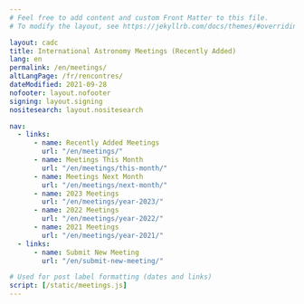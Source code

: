 ```yaml
---
# Feel free to add content and custom Front Matter to this file.
# To modify the layout, see https://jekyllrb.com/docs/themes/#overriding-theme-defaults

layout: cadc
title: International Astronomy Meetings (Recently Added)
lang: en
permalink: /en/meetings/
altLangPage: /fr/rencontres/
dateModified: 2021-09-28
nofooter: layout.nofooter
signing: layout.signing
nositesearch: layout.nositesearch

nav:
  - links:
      - name: Recently Added Meetings
        url: "/en/meetings/"
      - name: Meetings This Month
        url: "/en/meetings/this-month/"
      - name: Meetings Next Month
        url: "/en/meetings/next-month/"
      - name: 2023 Meetings
        url: "/en/meetings/year-2023/"
      - name: 2022 Meetings
        url: "/en/meetings/year-2022/"
      - name: 2021 Meetings
        url: "/en/meetings/year-2021/"
  - links:
      - name: Submit New Meeting
        url: "/en/submit-new-meeting/"

# Used for post label formatting (dates and links)
script: [/static/meetings.js]
---
```


<ul id="meetings_list" class="list-unstyled lst-spcd-2" data-wb-json='{ "url": "/meetings/meetings?days=21", "mapping": ["/title", "/web", "/start", "/end", "/contact", "/location", "/address", "/phone", "/email", "/bibCode", "/keywords", "/meetingNumber"], "queryall": ["summary", ".web", ".start", ".end", ".contact", ".location", ".address", ".phone", ".email", ".proceedings", ".keywords", ".meeting-number"] }'>
	<template>
        <li>
        {%- include meeting-en.markdown -%}
        </li>
	</template>
</ul>
